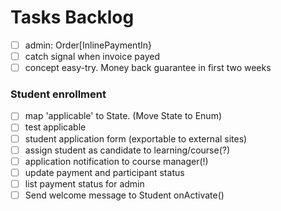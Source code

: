 # Tasks Backlog
- [ ] admin: Order[InlinePaymentIn}
- [ ] catch signal when invoice payed
- [ ] concept easy-try. Money back guarantee in first two weeks
### Student enrollment
- [ ] map 'applicable' to State. (Move State to Enum)
- [ ] test applicable
- [ ] student application form (exportable to external sites)
- [ ] assign student as candidate to learning/course(?)
- [ ] application notification to course manager(!)
- [ ] update payment and participant status  
- [ ] list payment status for admin
- [ ] Send welcome message to Student onActivate() 
